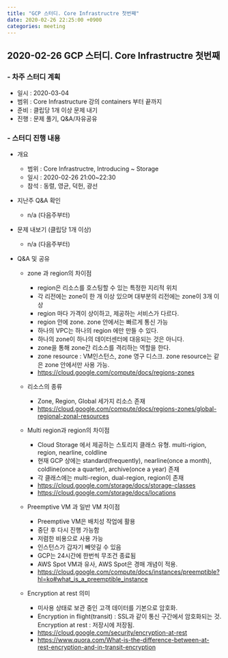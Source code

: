 ```yaml
---
title: "GCP 스터디. Core Infrastructre 첫번째"
date: 2020-02-26 22:25:00 +0900
categories: meeting
---
```


## 2020-02-26 GCP 스터디. Core Infrastructre 첫번째

### - 차주 스터디 계획
  - 일시 : 2020-03-04
  - 범위 : Core Infrastructure 강의 containers 부터 끝까지
  - 준비 : 클립당 1개 이상 문제 내기
  - 진행 : 문제 풀기, Q&A/자유공유

### - 스터디 진행 내용

- 개요
  - 범위 : Core Infrastructre, Introducing ~ Storage
  - 일시 : 2020-02-26 21:00~22:30
  - 참석 : 동렬, 영균, 덕헌, 광선

- 지난주 Q&A 확인
  - n/a (다음주부터)

- 문제 내보기 (클립당 1개 이상)
  - n/a (다음주부터)

- Q&A 및 공유
  - zone 과 region의 차이점
    - region은 리소스를 호스팅할 수 있는 특정한 지리적 위치
    - 각 리전에는 zone이 한 개 이상 있으며 대부분의 리전에는 zone이 3개 이상
    - region 마다 가격이 상이하고, 제공하는 서비스가 다르다.
    - region 안에 zone. zone 안에서는 빠르게 통신 가능
    - 하나의 VPC는 하나의 region 에만 만들 수 있다.
    - 하나의 zone이 하나의 데이터센터에 대응되는 것은 아니다.
    - zone을 통해 zone간 리소스를 격리하는 역할을 한다.
    - zone resource : VM인스턴스, zone 영구 디스크. zone resource는 같은 zone 안에서만 사용 가능.
    - https://cloud.google.com/compute/docs/regions-zones
 
  - 리소스의 종류
    - Zone, Region, Global 세가지 리소스 존재
    - https://cloud.google.com/compute/docs/regions-zones/global-regional-zonal-resources
 
  - Multi region과 region의 차이점
    - Cloud Storage 에서 제공하는 스토리지 클래스 유형. multi-rigion, region, nearline, coldline
    - 현재 GCP 상에는 standard(frequently), nearline(once a month), coldline(once a quarter), archive(once a year) 존재
    - 각 클래스에는 multi-region, dual-region, region이 존재
    - https://cloud.google.com/storage/docs/storage-classes
    - https://cloud.google.com/storage/docs/locations
 
  - Preemptive VM 과 일반 VM 차이점
    - Preemptive VM은 배치성 작업에 활용
    - 중단 후 다시 진행 가능함
    - 저렴한 비용으로 사용 가능
    - 인스턴스가 갑자기 빼앗길 수 있음
    - GCP는 24시간에 한번씩 무조건 종료됨
    - AWS Spot VM과 유사, AWS Spot은 경매 개념이 적용.
    - https://cloud.google.com/compute/docs/instances/preemptible?hl=ko#what_is_a_preemptible_instance
  
  - Encryption at rest 의미
    - 미사용 상태로 보관 중인 고객 데이터를 기본으로 암호화.
    - Encryption in flight(transit) : SSL과 같이 통신 구간에서 암호화되는 것.
      Encryption at rest : 저장시에 저장됨.
    - https://cloud.google.com/security/encryption-at-rest
    - https://www.quora.com/What-is-the-difference-between-at-rest-encryption-and-in-transit-encryption
